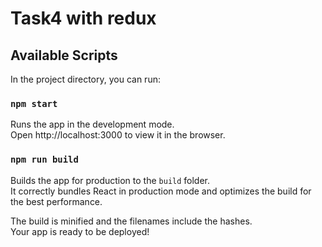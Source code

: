 # Task4 with redux

## Available Scripts

In the project directory, you can run:

### `npm start`

Runs the app in the development mode.<br>
Open http://localhost:3000 to view it in the browser.


### `npm run build`

Builds the app for production to the `build` folder.<br>
It correctly bundles React in production mode and optimizes the build for the best performance.

The build is minified and the filenames include the hashes.<br>
Your app is ready to be deployed!
